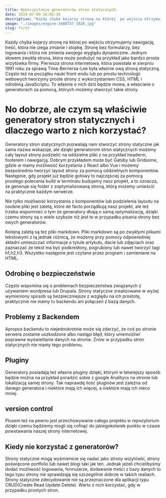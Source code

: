 ```yaml
---
title: Wykorzystanie generatorów stron statycznych.
date: 2019-07-09 16:02:34
description: "Każdy chyba kojarzy stronę na której  po wejściu otrzymujemy  nawigację, treść, która nie ulega zmianie i stopkę. Stronę bez formularzy, bez logowania  i która nie zmienia swojego wyglądu dynamicznie. Jednym słowem zwykła strona, która może posłużyć na przykład jako bardzo prosta wizytówka  firmy.  Pierwsza strona internetowa, która powstała w sierpniu 1991 roku za sprawą Tima-Bernersa-Lee  była właśnie ową stroną statyczną."
image: "./images/engine-3480737_1920.jpg"
slug: first
---
```


Każdy chyba kojarzy stronę na której po wejściu otrzymujemy nawigację, treść, która nie ulega zmianie i stopkę. Stronę bez formularzy, bez logowania i która nie zmienia swojego wyglądu dynamicznie. Jednym słowem zwykła strona, która może posłużyć na przykład jako bardzo prosta wizytówka firmy. Pierwsza strona internetowa, która powstała w sierpniu 1991 roku za sprawą Tima-Bernersa-Lee była właśnie ową stroną statyczną. Często też na początku nauki front-endu lub po prostu technologii webowych tworzymy proste strony z wykorzystaniem CSS, HTML i odrobiną JavaScriptu. To właśnie o nich dziś będzie mowa, a właściwie o generatorach za pomocą, których możemy stworzyć takie strony.

# No dobrze, ale czym są właściwie generatory stron statycznych i dlaczego warto z nich korzystać?

Generatory stron statycznych pozwalają nam stworzyć strony statyczne jak sama nazwa wskazuje, ale
dzięki generatorom stron statycznych możemy cały layout strony podzielić na oddzielne pliki z na przykład headerm, footerem i nawigacją. Dobrym przykładem może być Gatsby lub Gridsome, gdzie w mamy możliwość korzystania z React albo Vue i możemy bezpośrednio tworzyć layout strony za pomocą oddzielnych komponentów. Następnie, gdy projekt już będzie gotowy to najczęściej za pomocą prostego polecenia build w terminalu budujemy nasz projekt, a to oznacza, że generuje się
folder z zoptymalizowaną stroną, którą możemy umieścić na praktycznie każdym serwerze.

Nie tylko możliwość korzystania z komponentów lub podzielenia layoutu na osobne pliki jest zaletą, które de facto porządkują nasz projekt, ale też trzeba wspomnieć o tym że generatory dbają o samą optymalizację, dzięki czemu strony są o wiele szybsze niż jest to w przypadku pisania strony bez owych generatorów.

Kolejną zaletą są też pliki markdown.
Pliki markdown są po zwykłymi plikami tekstowymi z tą jednak różnicą, że możemy przy pomocy odpowiedniej składni umieszczać informacje o tytule artykułu, dacie lub zdjęciach
oraz zaznaczać że tekst ma być podkreśłony, pogrubiony lub nawet tworzyć tagi h1,h2,h3. Wszystko następnie jest czytane przez program i zamieniane na HTML.

## Odrobinę o bezpieczeństwie

Często wspomina się o problemach bezpieczeństwa związanych z używaniem wordpresa lub Drupala.
Strony statyczne zrealizowane w wyżej wymieniony sposób są bezpieczniejsze z względu na ich prostotę, praktycznie nie mamy tu backendu ani połączeń z bazą danych.

## Problemy z Backendem

Apropos backendu to niejednokrotnie może się zdarzyć, że coś po stronie serwera zostanie uszkodzone albo nastąpi błąd, który uniemożliwi poprawne wyświetlanie
danych na stronie. Znów w przypadku stron statycznych nie mamy tego problemu.

## Pluginy

Generatory posiadają też własne pluginy dzięki, którym w łatwiejszy sposób będzie można na przykład poradzić sobie z google Analitycs na stronie lub lokalizacją samej strony. Tak naprawdę ilość
pluginów jest zależna od danego generatora i niektóre mają ich więcej, a niektóre mają ich nieco mniej.

## version control

Plusem też na pewno jest przechowywanie całego projektu w repozytorium dzięki czemu będziemy
mogli się cofnąć do jakiegokolwiek punktu w czasie powstawania naszej strony internetowej.

## Kiedy nie korzystać z generatorów?

Strony statyczne mogą wyśmienicie się nadać jako strony wizytówki, strony poświęcone portfolio lub nawet blogi taki jak ten. Jednak jeżeli chcielibyśmy dodać możliwość logowania, formularze, dodawanie treści z bazy danych to tego typu strony nie sprawdzają się szczególnie dobrze w takich realiach. Strony statyczne zdecydowanie nie są przeznaczone dla aplikacji typu CRUD(Create Read Update Delete). Warto z nich korzystać, gdy w przypadku prostych stron.
